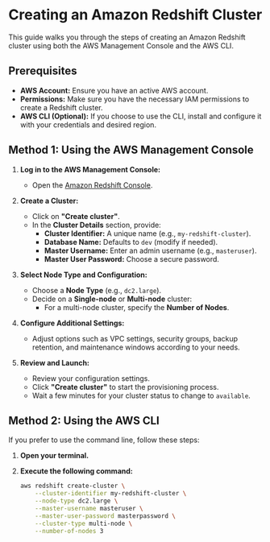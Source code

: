 # Creating an Amazon Redshift Cluster

This guide walks you through the steps of creating an Amazon Redshift cluster using both the AWS Management Console and the AWS CLI.

## Prerequisites

- **AWS Account:** Ensure you have an active AWS account.
- **Permissions:** Make sure you have the necessary IAM permissions to create a Redshift cluster.
- **AWS CLI (Optional):** If you choose to use the CLI, install and configure it with your credentials and desired region.

## Method 1: Using the AWS Management Console

1. **Log in to the AWS Management Console:**
   - Open the [Amazon Redshift Console](https://console.aws.amazon.com/redshift/).

2. **Create a Cluster:**
   - Click on **"Create cluster"**.
   - In the **Cluster Details** section, provide:
     - **Cluster Identifier:** A unique name (e.g., `my-redshift-cluster`).
     - **Database Name:** Defaults to `dev` (modify if needed).
     - **Master Username:** Enter an admin username (e.g., `masteruser`).
     - **Master User Password:** Choose a secure password.

3. **Select Node Type and Configuration:**
   - Choose a **Node Type** (e.g., `dc2.large`).
   - Decide on a **Single-node** or **Multi-node** cluster:
     - For a multi-node cluster, specify the **Number of Nodes**.

4. **Configure Additional Settings:**
   - Adjust options such as VPC settings, security groups, backup retention, and maintenance windows according to your needs.

5. **Review and Launch:**
   - Review your configuration settings.
   - Click **"Create cluster"** to start the provisioning process.
   - Wait a few minutes for your cluster status to change to `available`.

## Method 2: Using the AWS CLI

If you prefer to use the command line, follow these steps:

1. **Open your terminal.**

2. **Execute the following command:**

   ```bash
   aws redshift create-cluster \
       --cluster-identifier my-redshift-cluster \
       --node-type dc2.large \
       --master-username masteruser \
       --master-user-password masterpassword \
       --cluster-type multi-node \
       --number-of-nodes 3
```
